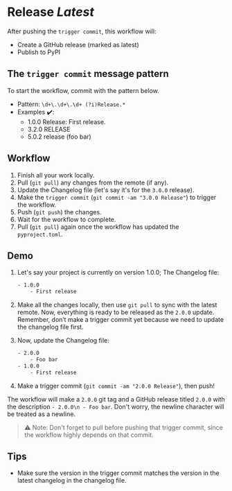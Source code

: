# Release ***Latest***

After pushing the `trigger commit`, this workflow will:
- Create a GitHub release (marked as latest)
- Publish to PyPI


## The `trigger commit` message pattern

To start the workflow, commit with the pattern below.

- Pattern: `\d+\.\d+\.\d+ (?i)Release.*`
- Examples ✔️:
    - 1.0.0 Release: First release.
    - 3.2.0 RELEASE
    - 5.0.2 release (foo bar)


## Workflow

1. Finish all your work locally.
1. Pull (`git pull`) any changes from the remote (if any).
1. Update the Changelog file (let's say it's for the `3.0.0` release).
1. Make the `trigger commit` (`git commit -am "3.0.0 Release"`) to trigger the workflow.
1. Push (`git push`) the changes.
1. Wait for the workflow to complete.
1. Pull (`git pull`) again once the workflow has updated the `pyproject.toml`.


## Demo

1. Let's say your project is currently on version 1.0.0; The Changelog file:

    ```txt
    - 1.0.0
        - First release
    ```

1. Make all the changes locally, then use `git pull` to sync with the latest remote. Now, everything is ready to be released as the `2.0.0` update. Remember, don’t make a trigger commit yet because we need to update the changelog file first.

1. Now, update the Changelog file:

    ```txt
    - 2.0.0
        - Foo bar
    - 1.0.0
        - First release
    ```

1. Make a trigger commit (`git commit -am "2.0.0 Release"`), then push!

The workflow will make a `2.0.0` git tag and a GitHub release titled `2.0.0` with the description `- 2.0.0\n - Foo bar`. Don't worry, the newline character will be treated as a newline.

> ⚠️ Note: Don't forget to pull before pushing that trigger commit, since the workflow highly depends on that commit.


## Tips

- Make sure the version in the trigger commit matches the version in the latest changelog in the changelog file.
